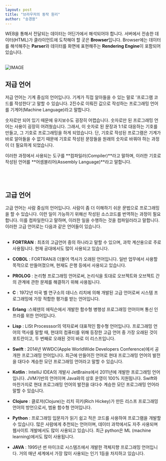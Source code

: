 ```yaml
---
layout: post
title: "브라우저의 동작 원리"
author: "송경용"
---
```

WEB을 통해서 전달되는 데이터는 어딘가에서 해석되어야 합니다. 서버에서 전송한 데이터(HTML)가 클라이언트에 도착해야 할 곳은 **Browser**입니다. Browser에는 데이터를 해석해주는 **Parser**와 데이터를 화면에 표현해주는 **Rendering Engine**이 포함되어 있습니다.<br><br>


![IMAGE](https://github.com/Song-KyeongYong/Song-KyeongYong.github.io/tree/main/_image/webkitflow.png "Safari 브라우저에서 처리되는 webkit 렌더링엔진의 처리과정")



## 저급 언어

저급 언어는 기계 중심의 언어입니다. 기계가 직접 알아들을 수 있는 말로 '프로그램 코드를 작성한다'고 말할 수 있습니다. 2진수로 이뤄진 값으로 작성하는 프로그래밍 언어를 기계어(Machine Language)라고 말합니다. 

숫자로만 되어 있기 때문에 유지보수도 굉장히 어렵습니다. 숫자로만 된 프로그래밍 언어는 사용이 굉장히 어려웠습니다. 그래서, 이 숫자로 된 문장과 1:1로 대응하는 기호를 만들고, 그 기호로 프로그래밍을 하게 되었습니다. 단, 기호로 작성된 프로그램은 기계가 바로 알아들을 수 없기 때문에 기호로 작성된 문장들을 원래의 숫자로 바꿔야 하는 과정이 더 필요하게 되었습니다. 

이러한 과정에서 사용되는 도구를 **컴파일러(Compiler)**라고 말하며, 이러한 기호로 작성된 언어를 **어셈블리어(Assembly Language)**라고 말합니다.<br><br><br><br>




## 고급 언어


고급 언어는 사람 중심의 언어입니다. 사람이 좀 더 이해하기 쉬운 문법으로 프로그래밍을 할 수 있습니다. 이런 일이 가능하기 위해선 작성된 소스코드를 번역하는 과정이 필요합니다. 이를 컴파일한다고 말하며, 이러한 일을 수행하는 것을 컴파일러라고 말합니다. 이러한 고급 언어로는 다음과 같은 언어들이 있습니다.<br><br>

- **FORTRAN** : 최초의 고급언어 중의 하나라고 말할 수 있으며, 과학 계산용으로 주로 사용됩니다. 현재 공대에서도 많이 사용되고 있습니다.

- **COBOL** : FORTRAN과 더불어 역사가 오래된 언어입니다. 일반 업무에서 사용할 목적으로 만들어졌으며, 현재도 은행 등에서 사용되고 있습니다.

- **PROLOG** : 논리형 프로그래밍 언어로써, 논리식을 토대로 오브젝트와 오브젝트 간의 관계에 관한 문제를 해결하기 위해 사용됩니다.

- **C** : 1972년 미국 벨 연구소의 데니스 리치에 의해 개발된 고급 언어로써 시스템 프로그래밍에 가장 적합한 평가를 받는 언어입니다.

- **Erlang** :스웨덴의 에릭슨에서 개발한 함수형 병행성 프로그래밍 언어이며 통신 인프라를 위한 언어입니다.

- **Lisp** : LISt Processsor의 약자로써 대표적인 함수형 언어입니다. 프로그래밍 언어의 역사를 말할 때, 현대의 컴퓨터를 위해 등장한 고급 언어 중 가장 오래된 것이 포트란이고, 두 번째로 오래된 것이 바로 이 리스프입니다.

- **Swift** : 2014년 WWDC(Apple WorldWide Developers Conference)에서 공개한 프로그래밍 언어입니다. 최근에 만들어진 언어로 현대 프로그래밍 언어의 발전을 대다수 계승한 모던 프로그래밍 언어라고 말할 수 있습니다.

- **Kotlin** : IntelliJ IDEA의 개발사 JetBrains에서 2011년에 개발한 프로그래밍 언어입니다. JVM기반의 언어이며 Java와의 상호 운영이 100% 지원됩니다. Swift와 마찬가지로 현대 프로그래밍 언어의 발전을 대다수 계승한 모던 프로그래밍 언어라 말할 수 있습니다.

- **Clojure** : 클로저(Clojure)는 리치 히키(Rich Hickey)가 만든 리스프 프로그래밍 언어의 방언으로서, 범용 함수형 언어입니다.

- **Python** : 프로그래밍 입문자가 읽기 쉽고 적은 코드를 사용하여 프로그램을 개발할 수 있습니다. 많은 사람에게 추천되는 언어이며, 데이터 과학에서도 자주 사용되며 웹사이트 개발에서도 많이 사용되고 있습니다. 최근 python은 ML (machine learning)에서도 많이 사용됩니다.

- **JAVA** : 1995년 썬 마이크로 시스템즈에서 개발한 객체지향 프로그래밍 언어입니다. 거의 매년 세계에서 가장 많이 사용되는 인기 1등을 차지하고 있습니다. 
